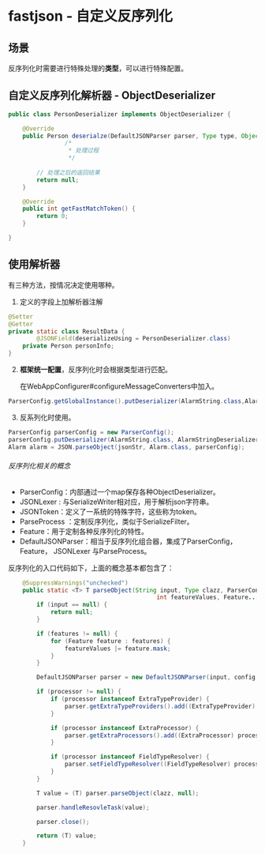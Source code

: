 # fastjson - 自定义反序列化

## 场景

​	反序列化时需要进行特殊处理的**类型**，可以进行特殊配置。

## 自定义反序列化解析器 - ObjectDeserializer

```java
public class PersonDeserializer implements ObjectDeserializer {

    @Override
    public Person deserialze(DefaultJSONParser parser, Type type, Object fieldName) {
				/*
				 * 处理过程
				 */
      
      	// 处理之后的返回结果
        return null;
    }

    @Override
    public int getFastMatchToken() {
        return 0;
    }

}

```

## 使用解析器

有三种方法，按情况决定使用哪种。

1. 定义的字段上加解析器注解

```java
@Setter
@Getter
private static class ResultData {
		@JSONField(deserializeUsing = PersonDeserializer.class)
    private Person personInfo;
}
```

2. **框架统一配置**，反序列化时会根据类型进行匹配。

   在WebAppConfigurer#configureMessageConverters中加入。

```java
ParserConfig.getGlobalInstance().putDeserializer(AlarmString.class,AlarmStringDeserializer.instance);
```

3. 反系列化时使用。

```java
ParserConfig parserConfig = new ParserConfig();
parserConfig.putDeserializer(AlarmString.class, AlarmStringDeserializer.instance);
Alarm alarm = JSON.parseObject(jsonStr, Alarm.class, parserConfig);
```

###### 反序列化相关的概念

- ParserConfig：内部通过一个map保存各种ObjectDeserializer。
- JSONLexer : 与SerializeWriter相对应，用于解析json字符串。
- JSONToken：定义了一系统的特殊字符，这些称为token。
- ParseProcess ：定制反序列化，类似于SerializeFilter。
- Feature：用于定制各种反序列化的特性。
- DefaultJSONParser：相当于反序列化组合器，集成了ParserConfig，Feature， JSONLexer 与ParseProcess。

反序列化的入口代码如下，上面的概念基本都包含了：

```java
    @SuppressWarnings("unchecked")
    public static <T> T parseObject(String input, Type clazz, ParserConfig config, ParseProcess processor,
                                          int featureValues, Feature... features) {
        if (input == null) {
            return null;
        }

        if (features != null) {
            for (Feature feature : features) {
                featureValues |= feature.mask;
            }
        }

        DefaultJSONParser parser = new DefaultJSONParser(input, config, featureValues);

        if (processor != null) {
            if (processor instanceof ExtraTypeProvider) {
                parser.getExtraTypeProviders().add((ExtraTypeProvider) processor);
            }

            if (processor instanceof ExtraProcessor) {
                parser.getExtraProcessors().add((ExtraProcessor) processor);
            }

            if (processor instanceof FieldTypeResolver) {
                parser.setFieldTypeResolver((FieldTypeResolver) processor);
            }
        }

        T value = (T) parser.parseObject(clazz, null);

        parser.handleResovleTask(value);

        parser.close();

        return (T) value;
    }
```





